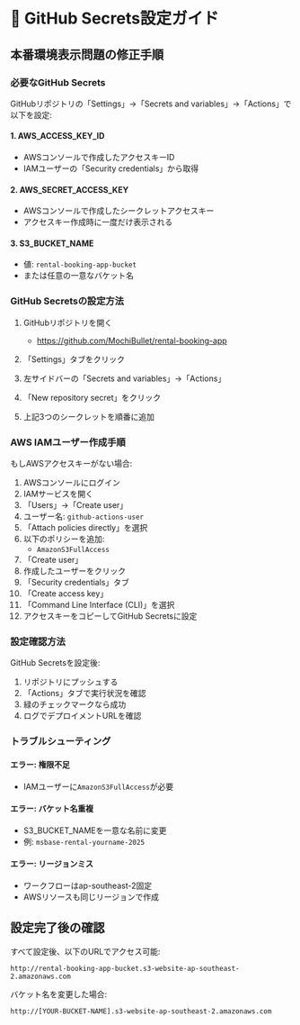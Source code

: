 # 🔧 GitHub Secrets設定ガイド

## 本番環境表示問題の修正手順

### 必要なGitHub Secrets

GitHubリポジトリの「Settings」→「Secrets and variables」→「Actions」で以下を設定:

#### 1. AWS_ACCESS_KEY_ID
- AWSコンソールで作成したアクセスキーID
- IAMユーザーの「Security credentials」から取得

#### 2. AWS_SECRET_ACCESS_KEY
- AWSコンソールで作成したシークレットアクセスキー
- アクセスキー作成時に一度だけ表示される

#### 3. S3_BUCKET_NAME
- 値: `rental-booking-app-bucket`
- または任意の一意なバケット名

### GitHub Secretsの設定方法

1. GitHubリポジトリを開く
   - https://github.com/MochiBullet/rental-booking-app

2. 「Settings」タブをクリック

3. 左サイドバーの「Secrets and variables」→「Actions」

4. 「New repository secret」をクリック

5. 上記3つのシークレットを順番に追加

### AWS IAMユーザー作成手順

もしAWSアクセスキーがない場合:

1. AWSコンソールにログイン
2. IAMサービスを開く
3. 「Users」→「Create user」
4. ユーザー名: `github-actions-user`
5. 「Attach policies directly」を選択
6. 以下のポリシーを追加:
   - `AmazonS3FullAccess`
7. 「Create user」
8. 作成したユーザーをクリック
9. 「Security credentials」タブ
10. 「Create access key」
11. 「Command Line Interface (CLI)」を選択
12. アクセスキーをコピーしてGitHub Secretsに設定

### 設定確認方法

GitHub Secretsを設定後:

1. リポジトリにプッシュする
2. 「Actions」タブで実行状況を確認
3. 緑のチェックマークなら成功
4. ログでデプロイメントURLを確認

### トラブルシューティング

#### エラー: 権限不足
- IAMユーザーに`AmazonS3FullAccess`が必要

#### エラー: バケット名重複
- S3_BUCKET_NAMEを一意な名前に変更
- 例: `msbase-rental-yourname-2025`

#### エラー: リージョンミス
- ワークフローはap-southeast-2固定
- AWSリソースも同じリージョンで作成

## 設定完了後の確認

すべて設定後、以下のURLでアクセス可能:
```
http://rental-booking-app-bucket.s3-website-ap-southeast-2.amazonaws.com
```

バケット名を変更した場合:
```
http://[YOUR-BUCKET-NAME].s3-website-ap-southeast-2.amazonaws.com
```